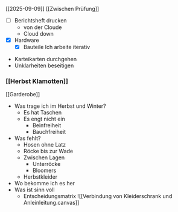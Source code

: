 [[2025-09-09]]
 [[Zwischen Prüfung]]
 
- [ ] Berichtsheft drucken
	- von der Cloude
	- Cloud down
- [x] Hardware
	- [x] Bauteile
Ich arbeite iterativ
- Karteikarten durchgehen
- Unklarheiten beseitigen
### [[Herbst Klamotten]]
[[Garderobe]]
- Was trage ich im Herbst und Winter?
	- Es hat Taschen
	- Es engt nicht ein
		- Beinfreiheit
		- Bauchfreiheit
- Was fehlt?
	- Hosen ohne Latz
	- Röcke bis zur Wade
	- Zwischen Lagen
		- Unterröcke
		- Bloomers
	- Herbstkleider
- Wo bekomme ich es her
- Was ist sinn voll
	- Entscheidungsmatrix
	![[Verbindung von Kleiderschrank und Anleinleitung.canvas]]